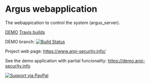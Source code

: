 # Argus webapplication

The webappication to control the system (argus_server).

[DEMO](https://arpihomesecurity.github.io/arpi_webapplication/)
[Travis builds](https://www.travis-ci.org/ArPIHomeSecurity/arpi_webapplication)

DEMO branch: [![Build Status](https://www.travis-ci.org/ArPIHomeSecurity/arpi_webapplication.svg?branch=demo)](https://www.travis-ci.org/ArPIHomeSecurity/arpi_webapplication)

Project web page: https://www.arpi-security.info/

See the demo application with partial funcionality: https://demo.arpi-security.info

<a href="https://www.paypal.me/gkovacs81/">
  <img alt="Support via PayPal" src="https://cdn.rawgit.com/twolfson/paypal-github-button/1.0.0/dist/button.svg"/>
</a>
